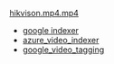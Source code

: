 [hikvison.mp4.mp4](https://res.cloudinary.com/dnby43njh/video/upload/v1682604747/hikvison.mp4.mp4)

- [google indexer]()
- [azure_video_indexer](https://github.com/fushengss/knowledge_base/blob/main/project/test/dam/video/cloudinary/azure_video_indexer/23dfb4347e058b73dddc68da7a4ba374.json)
- [google_video_tagging](https://github.com/fushengss/knowledge_base/blob/main/project/test/dam/video/cloudinary/google_video_tagging/23dfb4347e058b73dddc68da7a4ba374.json)
